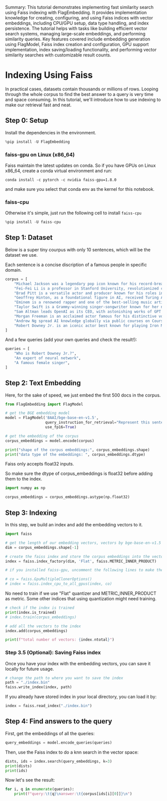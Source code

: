 Summary: This tutorial demonstrates implementing fast similarity search using Faiss indexing with FlagEmbedding. It provides implementation knowledge for creating, configuring, and using Faiss indices with vector embeddings, including CPU/GPU setup, data type handling, and index persistence. The tutorial helps with tasks like building efficient vector search systems, managing large-scale embeddings, and performing similarity queries. Key features covered include embedding generation using FlagModel, Faiss index creation and configuration, GPU support implementation, index saving/loading functionality, and performing vector similarity searches with customizable result counts.

# Indexing Using Faiss

In practical cases, datasets contain thousands or millions of rows. Looping through the whole corpus to find the best answer to a query is very time and space consuming. In this tutorial, we'll introduce how to use indexing to make our retrieval fast and neat.

## Step 0: Setup

Install the dependencies in the environment.


```python
%pip install -U FlagEmbedding
```

### faiss-gpu on Linux (x86_64)

Faiss maintain the latest updates on conda. So if you have GPUs on Linux x86_64, create a conda virtual environment and run:

```conda install -c pytorch -c nvidia faiss-gpu=1.8.0```

and make sure you select that conda env as the kernel for this notebook.

### faiss-cpu

Otherwise it's simple, just run the following cell to install `faiss-cpu`


```python
%pip install -U faiss-cpu
```

## Step 1: Dataset

Below is a super tiny courpus with only 10 sentences, which will be the dataset we use.

Each sentence is a concise discription of a famous people in specific domain.


```python
corpus = [
    "Michael Jackson was a legendary pop icon known for his record-breaking music and dance innovations.",
    "Fei-Fei Li is a professor in Stanford University, revolutionized computer vision with the ImageNet project.",
    "Brad Pitt is a versatile actor and producer known for his roles in films like 'Fight Club' and 'Once Upon a Time in Hollywood.'",
    "Geoffrey Hinton, as a foundational figure in AI, received Turing Award for his contribution in deep learning.",
    "Eminem is a renowned rapper and one of the best-selling music artists of all time.",
    "Taylor Swift is a Grammy-winning singer-songwriter known for her narrative-driven music.",
    "Sam Altman leads OpenAI as its CEO, with astonishing works of GPT series and pursuing safe and beneficial AI.",
    "Morgan Freeman is an acclaimed actor famous for his distinctive voice and diverse roles.",
    "Andrew Ng spread AI knowledge globally via public courses on Coursera and Stanford University.",
    "Robert Downey Jr. is an iconic actor best known for playing Iron Man in the Marvel Cinematic Universe.",
]
```

And a few queries (add your own queries and check the result!): 


```python
queries = [
    "Who is Robert Downey Jr.?",
    "An expert of neural network",
    "A famous female singer",
]
```

## Step 2: Text Embedding

Here, for the sake of speed, we just embed the first 500 docs in the corpus.


```python
from FlagEmbedding import FlagModel

# get the BGE embedding model
model = FlagModel('BAAI/bge-base-en-v1.5',
                  query_instruction_for_retrieval="Represent this sentence for searching relevant passages:",
                  use_fp16=True)

# get the embedding of the corpus
corpus_embeddings = model.encode(corpus)

print("shape of the corpus embeddings:", corpus_embeddings.shape)
print("data type of the embeddings: ", corpus_embeddings.dtype)
```

Faiss only accepts float32 inputs.

So make sure the dtype of corpus_embeddings is float32 before adding them to the index.


```python
import numpy as np

corpus_embeddings = corpus_embeddings.astype(np.float32)
```

## Step 3: Indexing

In this step, we build an index and add the embedding vectors to it.


```python
import faiss

# get the length of our embedding vectors, vectors by bge-base-en-v1.5 have length 768
dim = corpus_embeddings.shape[-1]

# create the faiss index and store the corpus embeddings into the vector space
index = faiss.index_factory(dim, 'Flat', faiss.METRIC_INNER_PRODUCT)

# if you installed faiss-gpu, uncomment the following lines to make the index on your GPUs.

# co = faiss.GpuMultipleClonerOptions()
# index = faiss.index_cpu_to_all_gpus(index, co)
```

No need to train if we use "Flat" quantizer and METRIC_INNER_PRODUCT as metric. Some other indices that using quantization might need training.


```python
# check if the index is trained
print(index.is_trained)  
# index.train(corpus_embeddings)

# add all the vectors to the index
index.add(corpus_embeddings)

print(f"total number of vectors: {index.ntotal}")
```

### Step 3.5 (Optional): Saving Faiss index

Once you have your index with the embedding vectors, you can save it locally for future usage.


```python
# change the path to where you want to save the index
path = "./index.bin"
faiss.write_index(index, path)
```

If you already have stored index in your local directory, you can load it by:


```python
index = faiss.read_index("./index.bin")
```

## Step 4: Find answers to the query

First, get the embeddings of all the queries:


```python
query_embeddings = model.encode_queries(queries)
```

Then, use the Faiss index to do a knn search in the vector space:


```python
dists, ids = index.search(query_embeddings, k=3)
print(dists)
print(ids)
```

Now let's see the result:


```python
for i, q in enumerate(queries):
    print(f"query:\t{q}\nanswer:\t{corpus[ids[i][0]]}\n")
```
